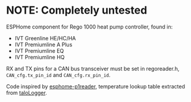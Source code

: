 # NOTE: Completely untested

ESPHome component for Rego 1000 heat pump controller, found in:
* IVT Greenline HE/HC/HA
* IVT Premiumline A Plus
* IVT Premiumline EQ
* IVT Premiumline HQ

RX and TX pins for a CAN bus transceiver must be set in regoreader.h, `CAN_cfg.tx_pin_id` and `CAN_cfg.rx_pin_id`.

Code inspired by [esphome-p1reader](https://github.com/psvanstrom/esphome-p1reader), temperature lookup table extracted from [taloLogger](https://zil.olammi.iki.fi/sw/taloLogger/).
